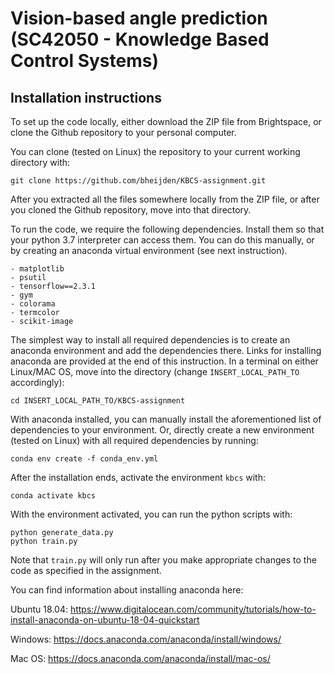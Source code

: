 # Vision-based angle prediction (SC42050 - Knowledge Based Control Systems)

## Installation instructions
To set up the code locally, either download the ZIP file from Brightspace, or clone the Github repository to your personal computer. 

You can clone (tested on Linux) the repository to your current working directory with:
```
git clone https://github.com/bheijden/KBCS-assignment.git
```
After you extracted all the files somewhere locally from the ZIP file, or after you cloned the Github repository, move into that directory.

To run the code, we require the following dependencies. Install them so that your python 3.7 interpreter can access them. 
You can do this manually, or by creating an anaconda virtual environment (see next instruction).
```
- matplotlib
- psutil
- tensorflow==2.3.1
- gym
- colorama
- termcolor
- scikit-image
```
The simplest way to install all required dependencies is to create an anaconda environment and add the dependencies there.
Links for installing anaconda are provided at the end of this instruction.
In a terminal on either Linux/MAC OS, move into the directory (change ```INSERT_LOCAL_PATH_TO``` accordingly):
```
cd INSERT_LOCAL_PATH_TO/KBCS-assignment
```
With anaconda installed, you can manually install the aforementioned list of dependencies to your environment. 
Or, directly create a new environment (tested on Linux) with all required dependencies by running:
```
conda env create -f conda_env.yml
```
After the installation ends, activate the environment ```kbcs``` with:
```
conda activate kbcs
```
With the environment activated, you can run the python scripts with:
```
python generate_data.py
python train.py
```
Note that `train.py` will only run after you make appropriate changes to the code as specified in the assignment.

You can find information about installing anaconda here:

Ubuntu 18.04: https://www.digitalocean.com/community/tutorials/how-to-install-anaconda-on-ubuntu-18-04-quickstart

Windows: https://docs.anaconda.com/anaconda/install/windows/

Mac OS: https://docs.anaconda.com/anaconda/install/mac-os/

